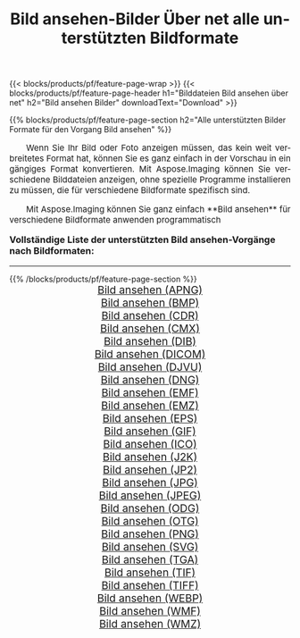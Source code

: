 ﻿---
title: Bild ansehen-Bilder Über net alle unterstützten Bildformate 
weight: 3920
url: /de/net/viewer/ 
lang: de
langdirlevel: 2
locales: zh-hans,ja,it,ru,de,es,fr,nl,id,lt,pl,pt,vi,tr,ko,zh-hant,ar,hi,th,sv,cs,uk,he
description: Mit Aspose.Imaging können Sie ganz einfach Bild ansehen Bilder über net
---

{{< blocks/products/pf/feature-page-wrap >}}
{{< blocks/products/pf/feature-page-header h1="Bilddateien Bild ansehen über net" h2="Bild ansehen Bilder" downloadText="Download" >}}


{{% blocks/products/pf/feature-page-section  h2="Alle unterstützten Bilder Formate für den Vorgang Bild ansehen" %}}
<p align="justify" style="text-indent:2em;font-size:15px;">
Wenn Sie Ihr Bild oder Foto anzeigen müssen, das kein weit verbreitetes Format hat, können Sie es ganz einfach in der Vorschau in ein gängiges Format konvertieren. Mit Aspose.Imaging können Sie verschiedene Bilddateien anzeigen, ohne spezielle Programme installieren zu müssen, die für verschiedene Bildformate spezifisch sind.
</p>
<p align="justify" style="text-indent:2em;font-size:15px;">
Mit Aspose.Imaging können Sie ganz einfach **Bild ansehen** für verschiedene Bildformate anwenden programmatisch
</p>
<h3 style="margin-top:16px;">
Vollständige Liste der unterstützten Bild ansehen-Vorgänge nach Bildformaten:
</h3>
<hr/>
{{% /blocks/products/pf/feature-page-section %}}
<div class="container-fluid productfamilypage bg-gray">
    <div class="convertypes bg-gray agp-content section">
        <div class="container">
		<div class="row other-converters" style="gap: 10px;font-size: 19px;text-align:center;">
		    <div class='col-md-3 other-converter remove-lp remove-rp'><a href="/imaging/de/net/viewer/apng/" style="padding:15px;">Bild ansehen (APNG)</a></div><div class='col-md-3 other-converter remove-lp remove-rp'><a href="/imaging/de/net/viewer/bmp/" style="padding:15px;">Bild ansehen (BMP)</a></div><div class='col-md-3 other-converter remove-lp remove-rp'><a href="/imaging/de/net/viewer/cdr/" style="padding:15px;">Bild ansehen (CDR)</a></div><div class='col-md-3 other-converter remove-lp remove-rp'><a href="/imaging/de/net/viewer/cmx/" style="padding:15px;">Bild ansehen (CMX)</a></div><div class='col-md-3 other-converter remove-lp remove-rp'><a href="/imaging/de/net/viewer/dib/" style="padding:15px;">Bild ansehen (DIB)</a></div><div class='col-md-3 other-converter remove-lp remove-rp'><a href="/imaging/de/net/viewer/dicom/" style="padding:15px;">Bild ansehen (DICOM)</a></div><div class='col-md-3 other-converter remove-lp remove-rp'><a href="/imaging/de/net/viewer/djvu/" style="padding:15px;">Bild ansehen (DJVU)</a></div><div class='col-md-3 other-converter remove-lp remove-rp'><a href="/imaging/de/net/viewer/dng/" style="padding:15px;">Bild ansehen (DNG)</a></div><div class='col-md-3 other-converter remove-lp remove-rp'><a href="/imaging/de/net/viewer/emf/" style="padding:15px;">Bild ansehen (EMF)</a></div><div class='col-md-3 other-converter remove-lp remove-rp'><a href="/imaging/de/net/viewer/emz/" style="padding:15px;">Bild ansehen (EMZ)</a></div><div class='col-md-3 other-converter remove-lp remove-rp'><a href="/imaging/de/net/viewer/eps/" style="padding:15px;">Bild ansehen (EPS)</a></div><div class='col-md-3 other-converter remove-lp remove-rp'><a href="/imaging/de/net/viewer/gif/" style="padding:15px;">Bild ansehen (GIF)</a></div><div class='col-md-3 other-converter remove-lp remove-rp'><a href="/imaging/de/net/viewer/ico/" style="padding:15px;">Bild ansehen (ICO)</a></div><div class='col-md-3 other-converter remove-lp remove-rp'><a href="/imaging/de/net/viewer/j2k/" style="padding:15px;">Bild ansehen (J2K)</a></div><div class='col-md-3 other-converter remove-lp remove-rp'><a href="/imaging/de/net/viewer/jp2/" style="padding:15px;">Bild ansehen (JP2)</a></div><div class='col-md-3 other-converter remove-lp remove-rp'><a href="/imaging/de/net/viewer/jpg/" style="padding:15px;">Bild ansehen (JPG)</a></div><div class='col-md-3 other-converter remove-lp remove-rp'><a href="/imaging/de/net/viewer/jpeg/" style="padding:15px;">Bild ansehen (JPEG)</a></div><div class='col-md-3 other-converter remove-lp remove-rp'><a href="/imaging/de/net/viewer/odg/" style="padding:15px;">Bild ansehen (ODG)</a></div><div class='col-md-3 other-converter remove-lp remove-rp'><a href="/imaging/de/net/viewer/otg/" style="padding:15px;">Bild ansehen (OTG)</a></div><div class='col-md-3 other-converter remove-lp remove-rp'><a href="/imaging/de/net/viewer/png/" style="padding:15px;">Bild ansehen (PNG)</a></div><div class='col-md-3 other-converter remove-lp remove-rp'><a href="/imaging/de/net/viewer/svg/" style="padding:15px;">Bild ansehen (SVG)</a></div><div class='col-md-3 other-converter remove-lp remove-rp'><a href="/imaging/de/net/viewer/tga/" style="padding:15px;">Bild ansehen (TGA)</a></div><div class='col-md-3 other-converter remove-lp remove-rp'><a href="/imaging/de/net/viewer/tif/" style="padding:15px;">Bild ansehen (TIF)</a></div><div class='col-md-3 other-converter remove-lp remove-rp'><a href="/imaging/de/net/viewer/tiff/" style="padding:15px;">Bild ansehen (TIFF)</a></div><div class='col-md-3 other-converter remove-lp remove-rp'><a href="/imaging/de/net/viewer/webp/" style="padding:15px;">Bild ansehen (WEBP)</a></div><div class='col-md-3 other-converter remove-lp remove-rp'><a href="/imaging/de/net/viewer/wmf/" style="padding:15px;">Bild ansehen (WMF)</a></div><div class='col-md-3 other-converter remove-lp remove-rp'><a href="/imaging/de/net/viewer/wmz/" style="padding:15px;">Bild ansehen (WMZ)</a></div>
                </div>
        </div>
    </div>
</div>
<br/>
